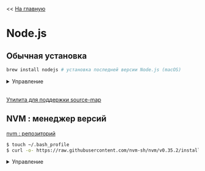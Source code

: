 << [На главную](../README.md)

# Node.js

## Обычная установка

```bash
brew install nodejs # установка последней версии Node.js (macOS)
```

<details>
<summary>Управление</summary>

```bash
$ $ node                    # запуск REPL
$ $ node -v                 # текущая версия
```

- `^ + C` - выход (двойное нажатие)
- `.exit` - выход

</details><br>

[Утилита для поддержки source-map](https://github.com/evanw/node-source-map-support)

## NVM : менеджер версий

[nvm : репозиторий](https://github.com/nvm-sh/nvm)

```bash
$ touch ~/.bash_profile                                                               # fix для macOS
$ curl -o- https://raw.githubusercontent.com/nvm-sh/nvm/v0.35.2/install.sh | bash     # установка nvm
```

<details>
<summary>Управление</summary>

```bash
$ nvm ls-remote                 # список доступных для установки версий

$ nvm install node              # установка последней версии Node.js
$ nvm install <version>         # установка указанной версии

$ nvm ls                        # список установленных версий
$ nvm use node                  # переключиться на версию по умолчанию
$ nvm use <version>             # переключиться на указанную версию

$ nvm alias default <version>   # смена версии по умолчанию

$ nvm uninstall <version>       # удаление указанной версии
```

</details><br>

